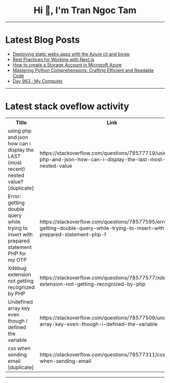 <h1 align="center">Hi 👋, I'm Tran Ngoc Tam</h1>

---

# Latest Blog Posts 
<!-- BLOG-POST-LIST:START -->
- [Deploying static webs apps with the Azure cli and bicep](https://dev.to/danwright/deploying-static-webs-apps-1dib)
- [Best Practices for Working with Next.js](https://dev.to/enitanogun1/best-practices-for-working-with-nextjs-49np)
- [How to create a Storage Account in Microsoft Azure](https://dev.to/atony07/how-to-create-a-storage-account-in-microsoft-azure-44e7)
- [Mastering Python Comprehensions: Crafting Efficient and Readable Code](https://dev.to/sahilfruitwala/mastering-python-comprehensions-crafting-efficient-and-readable-code-a89)
- [Day 963 : My Computer](https://dev.to/dwane/day-963-my-computer-4eog)
<!-- BLOG-POST-LIST:END -->

---

# Latest stack oveflow activity
<table>
  <tr><th>Title</th><th>Link</th></tr>
  <!-- STACKOVERFLOW:START --><tr><td>using php and json how can i display the LAST &lpar;most recent&rpar; nested value? [duplicate]</td><td>https://stackoverflow.com/questions/78577719/using-php-and-json-how-can-i-display-the-last-most-recent-nested-value</td></tr><tr><td>Error: getting double query while trying to insert with prepared statement PHP for my OTP</td><td>https://stackoverflow.com/questions/78577595/error-getting-double-query-while-trying-to-insert-with-prepared-statement-php-f</td></tr><tr><td>Xdebug extension not getting recognized by PHP</td><td>https://stackoverflow.com/questions/78577577/xdebug-extension-not-getting-recognized-by-php</td></tr><tr><td>Undefined array key even though I defined the variable</td><td>https://stackoverflow.com/questions/78577509/undefined-array-key-even-though-i-defined-the-variable</td></tr><tr><td>css when sending email [duplicate]</td><td>https://stackoverflow.com/questions/78577311/css-when-sending-email</td></tr><!-- STACKOVERFLOW:END -->
</table>

---


